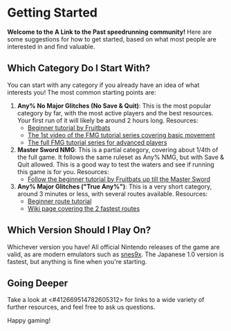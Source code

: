 # Getting Started

**Welcome to the A Link to the Past speedrunning community!** Here are some suggestions for how to get started, based on what most people are interested in and find valuable.

## Which Category Do I Start With?

You can start with any category if you already have an idea of what interests you! The most common starting points are:

1. **Any% No Major Glitches (No Save & Quit)**: This is the most popular category by far, with the most active players and the best resources. Your first run of it will likely be around 2 hours long. Resources:
    * [Beginner tutorial by Fruitbats](https://www.youtube.com/watch?v=fBiCzWubXCg) 
    * [The 1st video of the FMG tutorial series covering basic movement](https://www.youtube.com/watch?v=9w0iQwS-Tak)
    * [The full FMG tutorial series for advanced players](https://www.youtube.com/playlist?list=PLWtpnQSgr-5pZUZ1Oj9DK4SaTfO5W3hJy) 
1. **Master Sword NMG**: This is a partial category, covering about 1/4th of the full game. It follows the same ruleset as Any% NMG, but with Save & Quit allowed. This is a good way to test the waters and see if running this game is for you. Resources:
    * [Follow the beginner tutorial by Fruitbats up till the Master Sword](https://www.youtube.com/watch?v=fBiCzWubXCg) 
1. **Any% Major Glitches ("True Any%")**: This is a very short category, around 3 minutes or less, with several routes available. Resources:
    * [Beginner route tutorial](https://www.youtube.com/watch?v=5gF5V8_SEkk)
    * [Wiki page covering the 2 fastest routes](https://alttp-wiki.net/index.php/Any%)

## Which Version Should I Play On?

Whichever version you have! All official Nintendo releases of the game are valid, as are modern emulators such as [snes9x](https://github.com/snes9xgit/snes9x/releases). The Japanese 1.0 version is fastest, but anything is fine when you're starting.

## Going Deeper

Take a look at <#412669514782605312> for links to a wide variety of further resources, and feel free to ask us questions.

Happy gaming!
